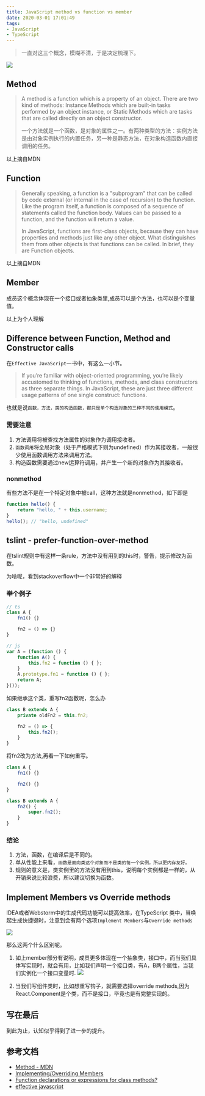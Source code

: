 ```yaml
---
title: JavaScript method vs function vs member
date: 2020-03-01 17:01:49
tags:
- JavaScript
- TypeScript
---
```

> 一直对这三个概念，模糊不清，于是决定梳理下。

![](https://i.imgur.com/IOvJYBA.jpg)

## Method

> A method is a function which is a property of an object. There are two kind of methods: Instance Methods which are built-in tasks performed by an object instance, or Static Methods which are tasks that are called directly on an object constructor.
> 
> 一个方法就是一个函数，是对象的属性之一。有两种类型的方法：实例方法是由对象实例执行的内置任务，另一种是静态方法，在对象构造函数内直接调用的任务。

以上摘自MDN


## Function

> Generally speaking, a function is a "subprogram" that can be called by code external (or internal in the case of recursion) to the function. Like the program itself, a function is composed of a sequence of statements called the function body. Values can be passed to a function, and the function will return a value.
> 
> In JavaScript, functions are first-class objects, because they can have properties and methods just like any other object. What distinguishes them from other objects is that functions can be called. In brief, they are Function objects.

以上摘自MDN

## Member

成员这个概念体现在一个接口或者抽象类里,成员可以是个方法，也可以是个变量值。

以上为个人理解

## Difference between Function, Method and Constructor calls

在`Effective JavaScript`一书中，有这么一小节。
> If you’re familiar with object-oriented programming, you’re likely accustomed to thinking of functions, methods, and class constructors as three separate things. In JavaScript, these are just three different usage patterns of one single construct: functions.

也就是说`函数，方法，类的构造函数，都只是单个构造对象的三种不同的使用模式`。

### 需要注意

1.  方法调用将被查找方法属性的对象作为调用接收者。
2. `函数调用`将全局对象（处于严格模式下则为undefined）作为其接收者，一般很少使用函数调用方法来调用方法。
3. 构造函数需要通过new运算符调用，并产生一个新的对象作为其接收者。

### nonmethod
有些方法不是在一个特定对象中被call，这种方法就是nonmethod，如下即是


```javascript
function hello() {
    return "hello, " + this.username;
}
hello(); // "hello, undefined"
```


## tslint - prefer-function-over-method
在tslint规则中有这样一条rule，方法中没有用到的this时，警告，提示修改为函数。

为啥呢，看到stackoverflow中一个非常好的解释

### 举个例子

```typescript
// ts
class A {
    fn1() {}

    fn2 = () => {}
}

// js
var A = (function () {
    function A() {
        this.fn2 = function () { };
    }
    A.prototype.fn1 = function () { };
    return A;
}());
```

如果继承这个类，重写fn2函数呢，怎么办

```typescript
class B extends A {
    private oldFn2 = this.fn2;

    fn2 = () => {
        this.fn2();
    }
}
```
将fn2改为方法,再看一下如何重写。

```typescript
class A {
    fn1() {}

    fn2() {}
}

class B extends A {
    fn2() {
        super.fn2();
    }
}
```

### 结论
1. 方法，函数，在编译后是不同的。
2. 单从性能上来看，`函数是面向类这个对象而不是类的每一个实例，所以更内存友好。`
3. 规则的意义是，类实例里的方法没有用到this，说明每个实例都是一样的，从开销来说比较浪费，所以建议切换为函数。

## Implement Members vs Override methods

IDEA或者Webstorm中的生成代码功能可以提高效率，在TypeScript 类中，当唤起生成快捷键时，注意到会有两个选项`Implement Members`与`Override methods`

![](https://i.imgur.com/GjO75od.png)

那么这两个什么区别呢。

1. 如上member部分有说明，成员更多体现在一个抽象类，接口中，而当我们具体写实现时，就会有用，比如我们声明一个接口类，有A，B两个属性，当我们实例化一个接口变量时.
	![](https://i.imgur.com/89FT1SJ.png)
	
2. 当我们写组件类时，比如想重写钩子，就需要选择override methods,因为React.Component是个类，而不是接口，毕竟也是有完整实现的。


## 写在最后
到此为止，认知似乎得到了进一步的提升。

## 参考文档
- [Method - MDN](https://developer.mozilla.org/zh-CN/docs/Glossary/Method)
- [Implementing/Overriding Members](https://www.jetbrains.com/help/rider/Code_Generation__Implementing_Overriding_Methods.html)
- [Function declarations or expressions for class methods?](https://stackoverflow.com/questions/39048796/function-declarations-or-expressions-for-class-methods)
- [effective javascript](https://learning.oreilly.com/library/view/effective-javascript-68/9780132902281/ch03.html)

